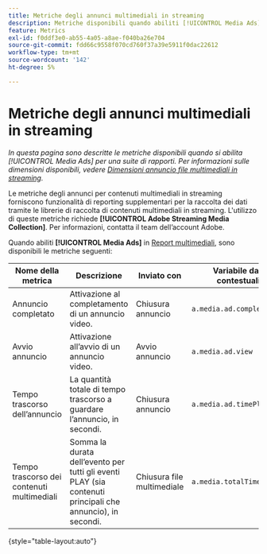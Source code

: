 ```yaml
---
title: Metriche degli annunci multimediali in streaming
description: Metriche disponibili quando abiliti [!UICONTROL Media Ads] per una suite di rapporti.
feature: Metrics
exl-id: f0ddf3e0-ab55-4a05-a8ae-f040ba26e704
source-git-commit: fdd66c9558f070cd760f37a39e5911f0dac22612
workflow-type: tm+mt
source-wordcount: '142'
ht-degree: 5%

---
```


# Metriche degli annunci multimediali in streaming

*In questa pagina sono descritte le metriche disponibili quando si abilita [!UICONTROL Media Ads] per una suite di rapporti. Per informazioni sulle dimensioni disponibili, vedere [Dimensioni annuncio file multimediali in streaming](../dimensions/sm-ads.md).*

Le metriche degli annunci per contenuti multimediali in streaming forniscono funzionalità di reporting supplementari per la raccolta dei dati tramite le librerie di raccolta di contenuti multimediali in streaming. L&#39;utilizzo di queste metriche richiede **[!UICONTROL Adobe Streaming Media Collection]**. Per informazioni, contatta il team dell’account Adobe.

Quando abiliti **[!UICONTROL Media Ads]** in [Report multimediali](/help/admin/admin/c-manage-report-suites/c-edit-report-suites/media-management.md), sono disponibili le metriche seguenti:

| Nome della metrica | Descrizione | Inviato con | Variabile dati contestuali |
| --- | --- | --- | --- |
| Annuncio completato | Attivazione al completamento di un annuncio video. | Chiusura annuncio | `a.media.ad.complete` |
| Avvio annuncio | Attivazione all’avvio di un annuncio video. | Avvio annuncio | `a.media.ad.view` |
| Tempo trascorso dell’annuncio | La quantità totale di tempo trascorso a guardare l’annuncio, in secondi. | Chiusura annuncio | `a.media.ad.timePlayed` |
| Tempo trascorso dei contenuti multimediali | Somma la durata dell’evento per tutti gli eventi PLAY (sia contenuti principali che annuncio), in secondi. | Chiusura file multimediale | `a.media.totalTimePlayed` |

{style="table-layout:auto"}
